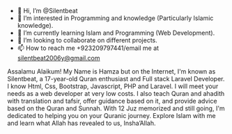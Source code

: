 - 👋 Hi, I’m @Silentbeat
- 👀 I’m interested in Programming and knowledge (Particularly Islamic knowledge).
- 🌱 I’m currently learning Islam and Programming (Web Development).
- 💞️ I’m looking to collaborate on different projects.
- 📫 How to reach me +923209797441/email me at silentbeat2006y@gmail.com

Assalamu Alaikum! 
My Name is Hamza but on the Internet, I'm known as Silentbeat, a 17-year-old Quran enthusiast and Full stack Laravel Developer. I know Html, Css, Bootstrap, Javascript, PHP and Laravel. I will meet your needs as a web developer at very low costs.
I also teach Quran and ahadith with translation and tafsir, offer guidance based on it, and provide advice based on the Quran and Sunnah. With 12 Juz memorized and still going, I'm dedicated to helping you on your Quranic journey. Explore Islam with me and learn what Allah has revealed to us, Insha’Allah.
